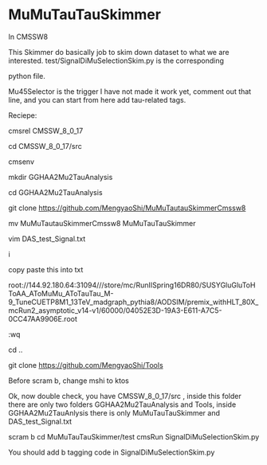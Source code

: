 # MuMuTauTauSkimmer
In CMSSW8

This Skimmer do basically job to skim down dataset to what we are interested. test/SignalDiMuSelectionSkim.py is the corresponding

python file.

Mu45Selector is the trigger I have not made it work yet, comment out that line, and you can start from here add tau-related tags.


Reciepe: 

cmsrel CMSSW_8_0_17

cd CMSSW_8_0_17/src

cmsenv

mkdir GGHAA2Mu2TauAnalysis

cd GGHAA2Mu2TauAnalysis

git clone https://github.com/MengyaoShi/MuMuTautauSkimmerCmssw8 

mv MuMuTautauSkimmerCmssw8 MuMuTauTauSkimmer

vim DAS_test_Signal.txt

i

copy paste this into txt

root://144.92.180.64:31094///store/mc/RunIISpring16DR80/SUSYGluGluToHToAA_AToMuMu_AToTauTau_M-9_TuneCUETP8M1_13TeV_madgraph_pythia8/AODSIM/premix_withHLT_80X_mcRun2_asymptotic_v14-v1/60000/04052E3D-19A3-E611-A7C5-0CC47AA9906E.root



:wq

cd ..

git clone https://github.com/MengyaoShi/Tools

Before scram b, change mshi to ktos

Ok, now double check, you have CMSSW_8_0_17/src , inside this folder there are only two folders GGHAA2Mu2TauAnalysis and Tools, inside GGHAA2Mu2TauAnlysis there is only MuMuTauTauSkimmer and DAS_test_Signal.txt

scram b
cd MuMuTauTauSkimmer/test
cmsRun SignalDiMuSelectionSkim.py

You should add b tagging code in SignalDiMuSelectionSkim.py


